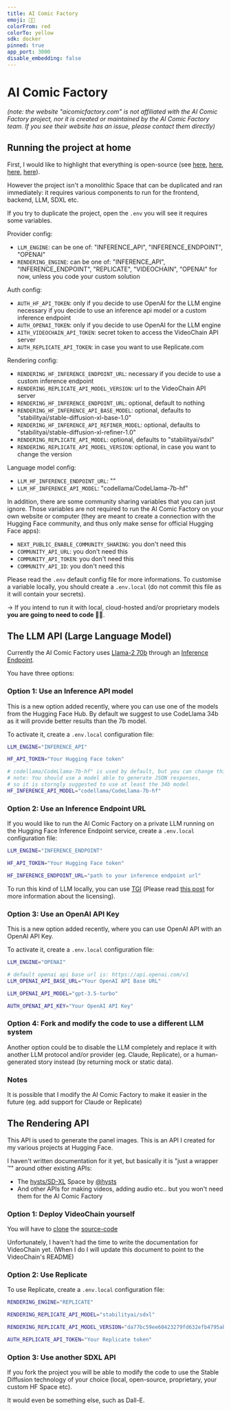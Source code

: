 ```yaml
---
title: AI Comic Factory
emoji: 👩‍🎨
colorFrom: red
colorTo: yellow
sdk: docker
pinned: true
app_port: 3000
disable_embedding: false
---
```


# AI Comic Factory

*(note: the website "aicomicfactory.com" is not affiliated with the AI Comic Factory project, nor it is created or maintained by the AI Comic Factory team. If you see their website has an issue, please contact them directly)*

## Running the project at home

First, I would like to highlight that everything is open-source (see [here](https://huggingface.co/spaces/jbilcke-hf/ai-comic-factory/tree/main), [here](https://huggingface.co/spaces/jbilcke-hf/VideoChain-API/tree/main), [here](https://huggingface.co/spaces/hysts/SD-XL/tree/main), [here](https://github.com/huggingface/text-generation-inference)).

However the project isn't a monolithic Space that can be duplicated and ran immediately:
it requires various components to run for the frontend, backend, LLM, SDXL etc.

If you try to duplicate the project, open the `.env` you will see it requires some variables.

Provider config:
- `LLM_ENGINE`: can be one of: "INFERENCE_API", "INFERENCE_ENDPOINT", "OPENAI"
- `RENDERING_ENGINE`: can be one of: "INFERENCE_API", "INFERENCE_ENDPOINT", "REPLICATE", "VIDEOCHAIN", "OPENAI" for now, unless you code your custom solution

Auth config:
- `AUTH_HF_API_TOKEN`: only if you decide to use OpenAI for the LLM engine necessary if you decide to use an inference api model or a custom inference endpoint
- `AUTH_OPENAI_TOKEN`: only if you decide to use OpenAI for the LLM engine
- `AITH_VIDEOCHAIN_API_TOKEN`: secret token to access the VideoChain API server
- `AUTH_REPLICATE_API_TOKEN`: in case you want to use Replicate.com

Rendering config:
- `RENDERING_HF_INFERENCE_ENDPOINT_URL`: necessary if you decide to use a custom inference endpoint
- `RENDERING_REPLICATE_API_MODEL_VERSION`: url to the VideoChain API server
- `RENDERING_HF_INFERENCE_ENDPOINT_URL`: optional, default to nothing
- `RENDERING_HF_INFERENCE_API_BASE_MODEL`: optional, defaults to "stabilityai/stable-diffusion-xl-base-1.0"
- `RENDERING_HF_INFERENCE_API_REFINER_MODEL`: optional, defaults to "stabilityai/stable-diffusion-xl-refiner-1.0"
- `RENDERING_REPLICATE_API_MODEL`: optional, defaults to "stabilityai/sdxl"
- `RENDERING_REPLICATE_API_MODEL_VERSION`: optional, in case you want to change the version

Language model config:
- `LLM_HF_INFERENCE_ENDPOINT_URL`: "<use your own>"
- `LLM_HF_INFERENCE_API_MODEL`: "codellama/CodeLlama-7b-hf"

In addition, there are some community sharing variables that you can just ignore.
Those variables are not required to run the AI Comic Factory on your own website or computer
(they are meant to create a connection with the Hugging Face community,
and thus only make sense for official Hugging Face apps):
- `NEXT_PUBLIC_ENABLE_COMMUNITY_SHARING`: you don't need this
- `COMMUNITY_API_URL`: you don't need this
- `COMMUNITY_API_TOKEN`: you don't need this
- `COMMUNITY_API_ID`: you don't need this

Please read the `.env` default config file for more informations.
To customise a variable locally, you should create a `.env.local`
(do not commit this file as it will contain your secrets).

-> If you intend to run it with local, cloud-hosted and/or proprietary models **you are going to need to code 👨‍💻**.

## The LLM API (Large Language Model)

Currently the AI Comic Factory uses [Llama-2 70b](https://huggingface.co/blog/llama2) through an [Inference Endpoint](https://huggingface.co/docs/inference-endpoints/index).

You have three options:

### Option 1: Use an Inference API model

This is a new option added recently, where you can use one of the models from the Hugging Face Hub. By default we suggest to use CodeLlama 34b as it will provide better results than the 7b model.

To activate it, create a `.env.local` configuration file:

```bash
LLM_ENGINE="INFERENCE_API"

HF_API_TOKEN="Your Hugging Face token"

# codellama/CodeLlama-7b-hf" is used by default, but you can change this
# note: You should use a model able to generate JSON responses,
# so it is storngly suggested to use at least the 34b model
HF_INFERENCE_API_MODEL="codellama/CodeLlama-7b-hf"
```

### Option 2: Use an Inference Endpoint URL

If you would like to run the AI Comic Factory on a private LLM running on the Hugging Face Inference Endpoint service, create a `.env.local` configuration file:

```bash
LLM_ENGINE="INFERENCE_ENDPOINT"

HF_API_TOKEN="Your Hugging Face token"

HF_INFERENCE_ENDPOINT_URL="path to your inference endpoint url"
```

To run this kind of LLM locally, you can use [TGI](https://github.com/huggingface/text-generation-inference) (Please read [this post](https://github.com/huggingface/text-generation-inference/issues/726) for more information about the licensing).

### Option 3: Use an OpenAI API Key

This is a new option added recently, where you can use OpenAI API with an OpenAI API Key.

To activate it, create a `.env.local` configuration file:

```bash
LLM_ENGINE="OPENAI"

# default openai api base url is: https://api.openai.com/v1
LLM_OPENAI_API_BASE_URL="Your OpenAI API Base URL"

LLM_OPENAI_API_MODEL="gpt-3.5-turbo"

AUTH_OPENAI_API_KEY="Your OpenAI API Key"
```

### Option 4: Fork and modify the code to use a different LLM system

Another option could be to disable the LLM completely and replace it with another LLM protocol and/or provider (eg. Claude, Replicate), or a human-generated story instead (by returning mock or static data).

### Notes

It is possible that I modify the AI Comic Factory to make it easier in the future (eg. add support for Claude or Replicate)

## The Rendering API

This API is used to generate the panel images. This is an API I created for my various projects at Hugging Face.

I haven't written documentation for it yet, but basically it is "just a wrapper ™" around other existing APIs:

- The [hysts/SD-XL](https://huggingface.co/spaces/hysts/SD-XL?duplicate=true) Space by [@hysts](https://huggingface.co/hysts)
- And other APIs for making videos, adding audio etc.. but you won't need them for the AI Comic Factory

### Option 1: Deploy VideoChain yourself

You will have to [clone](https://huggingface.co/spaces/jbilcke-hf/VideoChain-API?duplicate=true) the [source-code](https://huggingface.co/spaces/jbilcke-hf/VideoChain-API/tree/main)

Unfortunately, I haven't had the time to write the documentation for VideoChain yet.
(When I do I will update this document to point to the VideoChain's README)


### Option 2: Use Replicate

To use Replicate, create a `.env.local` configuration file:

```bash
RENDERING_ENGINE="REPLICATE"

RENDERING_REPLICATE_API_MODEL="stabilityai/sdxl"

RENDERING_REPLICATE_API_MODEL_VERSION="da77bc59ee60423279fd632efb4795ab731d9e3ca9705ef3341091fb989b7eaf"

AUTH_REPLICATE_API_TOKEN="Your Replicate token"
```

### Option 3: Use another SDXL API

If you fork the project you will be able to modify the code to use the Stable Diffusion technology of your choice (local, open-source, proprietary, your custom HF Space etc).

It would even be something else, such as Dall-E.
